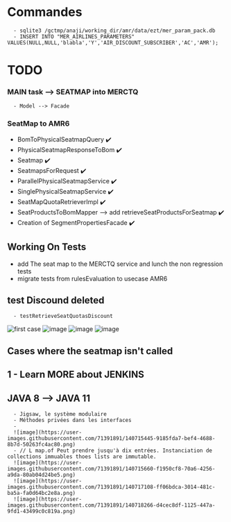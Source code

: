 # Commandes
      - sqlite3 /gctmp/anaji/working_dir/amr/data/ezt/mer_param_pack.db
      - INSERT INTO "MER_AIRLINES_PARAMETERS" VALUES(NULL,NULL,'blabla','Y','AIR_DISCOUNT_SUBSCRIBER','AC','AMR');



# TODO 

### MAIN task --> SEATMAP into MERCTQ
      - Model --> Facade 
### SeatMap to AMR6
  - BomToPhysicalSeatmapQuery :heavy_check_mark:
  - PhysicalSeatmapResponseToBom :heavy_check_mark:
  - Seatmap :heavy_check_mark:
  - SeatmapsForRequest :heavy_check_mark:
  - ParallelPhysicalSeatmapService :heavy_check_mark:
  - SinglePhysicalSeatmapService :heavy_check_mark:
  - SeatMapQuotaRetrieverImpl :heavy_check_mark:
  - SeatProductsToBomMapper --> add  retrieveSeatProductsForSeatmap :heavy_check_mark:
  - Creation of SegmentPropertiesFacade :heavy_check_mark:


## Working On Tests
  - add The seat map to the MERCTQ service and lunch the non regression tests
  - migrate tests from rulesEvaluation to usecase AMR6 





## test Discound deleted
      - testRetrieveSeatQuotasDiscount
![first case](https://user-images.githubusercontent.com/71391891/139441447-f67d3278-b6b9-4389-a3fd-a6bb1afd6d68.png)
![image](https://user-images.githubusercontent.com/71391891/139859313-6885a064-18d7-4a19-8128-ac33857d5d82.png)
![image](https://user-images.githubusercontent.com/71391891/140046149-b6bdb6c9-7bc9-460b-9949-f2c102242d45.png)
![image](https://user-images.githubusercontent.com/71391891/140085297-7390e186-689c-485d-97f6-607ef43003f8.png)





## Cases where the seatmap isn't called


##   1 - Learn MORE about JENKINS 

## JAVA 8 --> JAVA 11
      - Jigsaw, le système modulaire
      - Méthodes privées dans les interfaces
      - 
      ![image](https://user-images.githubusercontent.com/71391891/140715445-9185fda7-bef4-4688-8b7d-50263fc4ac80.png)
      - // L map.of Peut prendre jusqu'à dix entrées. Instanciation de collections immuables thoes lists are immutable.
      ![image](https://user-images.githubusercontent.com/71391891/140715660-f1950cf8-70a6-4256-a9da-80ab04d24be5.png)
      ![image](https://user-images.githubusercontent.com/71391891/140717108-ff06bdca-3014-481c-ba5a-fa0d64bc2e8a.png)
      ![image](https://user-images.githubusercontent.com/71391891/140718266-d4cec8df-1125-447a-9fd1-43499c0c819a.png)




